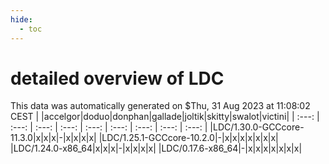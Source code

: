 ```yaml
---
hide:
  - toc
---
```


detailed overview of LDC
========================


This data was automatically generated on $Thu, 31 Aug 2023 at 11:08:02 CEST
| |accelgor|doduo|donphan|gallade|joltik|skitty|swalot|victini|
| :---: | :---: | :---: | :---: | :---: | :---: | :---: | :---: | :---: |
|LDC/1.30.0-GCCcore-11.3.0|x|x|x|-|x|x|x|x|
|LDC/1.25.1-GCCcore-10.2.0|-|x|x|x|x|x|x|x|
|LDC/1.24.0-x86_64|x|x|x|-|x|x|x|x|
|LDC/0.17.6-x86_64|-|x|x|x|x|x|x|x|
